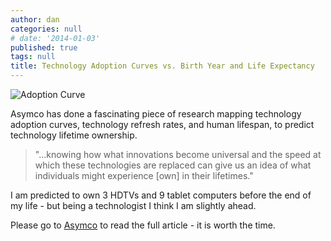 ```yaml
---
author: dan
categories: null
# date: '2014-01-03'
published: true
tags: null
title: Technology Adoption Curves vs. Birth Year and Life Expectancy
---
```


![Adoption Curve](/img/adoption_curve.jpg)

Asymco has done a fascinating piece of research mapping technology adoption curves, technology refresh rates, and human lifespan, to predict technology lifetime ownership.

> "...knowing how what innovations become universal and the speed at which these technologies are replaced can give us an idea of what individuals might experience [own] in their lifetimes."

<!--more-->

I am predicted to own 3 HDTVs and 9 tablet computers before the end of my life - but being a technologist I think I am slightly ahead.

Please go to [Asymco](http://www.asymco.com/2013/11/19/a-way-to-measure-ones-life/) to read the full article - it is worth the time.
